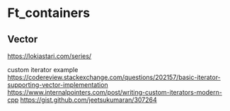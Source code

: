# Ft_containers

## Vector
https://lokiastari.com/series/

custom iterator example
https://codereview.stackexchange.com/questions/202157/basic-iterator-supporting-vector-implementation
https://www.internalpointers.com/post/writing-custom-iterators-modern-cpp
https://gist.github.com/jeetsukumaran/307264
